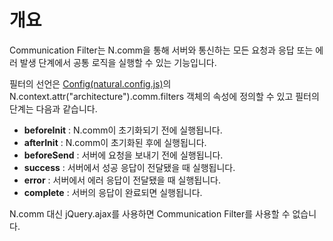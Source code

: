 개요
===

Communication Filter는 N.comm을 통해 서버와 통신하는 모든 요청과 응답 또는 에러 발생 단계에서 공통 로직을 실행할 수 있는 기능입니다.

필터의 선언은 [Config(natural.config.js)](#html/naturaljs/refr/refr0102.html)의 N.context.attr("architecture").comm.filters 객체의 속성에 정의할 수 있고 필터의 단계는 다음과 같습니다.
* **beforeInit** : N.comm이 초기화되기 전에 실행됩니다.
* **afterInit** : N.comm이 초기화된 후에 실행됩니다.
* **beforeSend** : 서버에 요청을 보내기 전에 실행됩니다.
* **success** : 서버에서 성공 응답이 전달됐을 때 실행됩니다.
* **error** : 서버에서 에러 응답이 전달됐을 때 실행됩니다.
* **complete** : 서버의 응답이 완료되면 실행됩니다.

<p class="alert">N.comm 대신 jQuery.ajax를 사용하면 Communication Filter를 사용할 수 없습니다.</p>